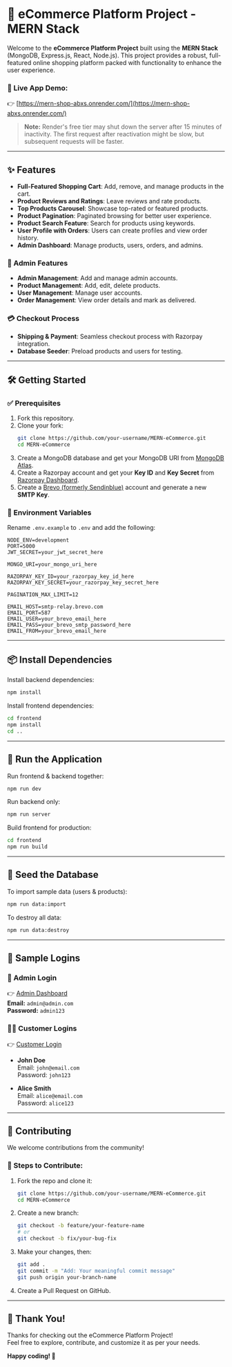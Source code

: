 
# 🛒 eCommerce Platform Project - MERN Stack

Welcome to the **eCommerce Platform Project** built using the **MERN Stack** (MongoDB, Express.js, React, Node.js). This project provides a robust, full-featured online shopping platform packed with functionality to enhance the user experience.

### 🚀 Live App Demo:
👉 [https://mern-shop-abxs.onrender.com/](https://mern-shop-abxs.onrender.com/)

> **Note:** Render's free tier may shut down the server after 15 minutes of inactivity. The first request after reactivation might be slow, but subsequent requests will be faster.

---

## ✨ Features

- **Full-Featured Shopping Cart**: Add, remove, and manage products in the cart.
- **Product Reviews and Ratings**: Leave reviews and rate products.
- **Top Products Carousel**: Showcase top-rated or featured products.
- **Product Pagination**: Paginated browsing for better user experience.
- **Product Search Feature**: Search for products using keywords.
- **User Profile with Orders**: Users can create profiles and view order history.
- **Admin Dashboard**: Manage products, users, orders, and admins.

### 👤 Admin Features

- **Admin Management**: Add and manage admin accounts.
- **Product Management**: Add, edit, delete products.
- **User Management**: Manage user accounts.
- **Order Management**: View order details and mark as delivered.

### 💳 Checkout Process

- **Shipping & Payment**: Seamless checkout process with Razorpay integration.
- **Database Seeder**: Preload products and users for testing.

---

## 🛠️ Getting Started

### ✅ Prerequisites

1. Fork this repository.
2. Clone your fork:
   ```bash
   git clone https://github.com/your-username/MERN-eCommerce.git
   cd MERN-eCommerce
   ```
3. Create a MongoDB database and get your MongoDB URI from [MongoDB Atlas](https://www.mongodb.com/cloud/atlas).
4. Create a Razorpay account and get your **Key ID** and **Key Secret** from [Razorpay Dashboard](https://dashboard.razorpay.com/).
5. Create a [Brevo (formerly Sendinblue)](https://www.brevo.com/) account and generate a new **SMTP Key**.

### 🔐 Environment Variables

Rename `.env.example` to `.env` and add the following:

```env
NODE_ENV=development
PORT=5000
JWT_SECRET=your_jwt_secret_here

MONGO_URI=your_mongo_uri_here

RAZORPAY_KEY_ID=your_razorpay_key_id_here
RAZORPAY_KEY_SECRET=your_razorpay_key_secret_here

PAGINATION_MAX_LIMIT=12

EMAIL_HOST=smtp-relay.brevo.com
EMAIL_PORT=587
EMAIL_USER=your_brevo_email_here
EMAIL_PASS=your_brevo_smtp_password_here
EMAIL_FROM=your_brevo_email_here
```

---

## 📦 Install Dependencies

Install backend dependencies:
```bash
npm install
```

Install frontend dependencies:
```bash
cd frontend
npm install
cd ..
```

---

## 🚀 Run the Application

Run frontend & backend together:
```bash
npm run dev
```

Run backend only:
```bash
npm run server
```

Build frontend for production:
```bash
cd frontend
npm run build
```

---

## 🌱 Seed the Database

To import sample data (users & products):
```bash
npm run data:import
```

To destroy all data:
```bash
npm run data:destroy
```

---

## 🔐 Sample Logins

### 🔑 Admin Login
👉 [Admin Dashboard](https://mern-shop-abxs.onrender.com/admin/login)  
**Email:** `admin@admin.com`  
**Password:** `admin123`

### 🧑‍💼 Customer Logins
👉 [Customer Login](https://mern-shop-abxs.onrender.com/login)

- **John Doe**  
  Email: `john@email.com`  
  Password: `john123`

- **Alice Smith**  
  Email: `alice@email.com`  
  Password: `alice123`

---

## 🤝 Contributing

We welcome contributions from the community!

### 📌 Steps to Contribute:

1. Fork the repo and clone it:
   ```bash
   git clone https://github.com/your-username/MERN-eCommerce.git
   cd MERN-eCommerce
   ```

2. Create a new branch:
   ```bash
   git checkout -b feature/your-feature-name
   # or
   git checkout -b fix/your-bug-fix
   ```

3. Make your changes, then:
   ```bash
   git add .
   git commit -m "Add: Your meaningful commit message"
   git push origin your-branch-name
   ```

4. Create a Pull Request on GitHub.

---

## 🙏 Thank You!

Thanks for checking out the eCommerce Platform Project!  
Feel free to explore, contribute, and customize it as per your needs.

**Happy coding! 🤩**
